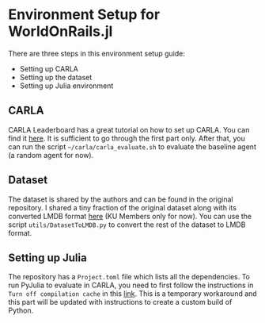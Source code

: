 # Environment Setup for WorldOnRails.jl

There are three steps in this environment setup guide:
* Setting up CARLA
* Setting up the dataset
* Setting up Julia environment

## CARLA
CARLA Leaderboard has a great tutorial on how to set up CARLA. You can find it [here](https://leaderboard.carla.org/get_started/). It is sufficient to go through the first part only. After that, you can run the script `~/carla/carla_evaluate.sh` to evaluate the baseline agent (a random agent for now). 

## Dataset
The dataset is shared by the authors and can be found in the original repository. I shared a tiny fraction of the original dataset along with its converted LMDB format [here](https://drive.google.com/file/d/1Vxi7aDYVqhjOK_nGGupzWn14DpQc_VBp/view?usp=sharing) (KU Members only for now). You can use the script `utils/DatasetToLMDB.py` to convert the rest of the dataset to LMDB format. 

## Setting up Julia
The repository has a `Project.toml` file which lists all the dependencies. To run PyJulia to evaluate in CARLA, you need to first follow the instructions in `Turn off compilation cache` in this [link](https://pyjulia.readthedocs.io/en/latest/troubleshooting.html). This is a temporary workaround and this part will be updated with instructions to create a custom build of Python. 
